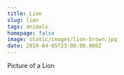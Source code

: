 ```yaml
---
title: Lion
slug: lion
tags: animals
homepage: false
image: static/images/lion-brown.jpg
date: 2019-04-05T23:00:00.000Z
---
```

Picture of a Lion
